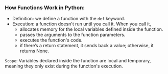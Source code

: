 ### How Functions Work in Python:

- Definition: we define a function with the `def` keyword.
- Execution: a function doesn't run until you call it. When you call it,
  - allocates memory for the local variables defined inside the function.
  - passes the arguments to the function parameters.
  - executes the function's code.
  - if there’s a return statement, it sends back a value; otherwise, it returns None.

`Scope`: Variables declared inside the function are local and temporary, meaning they only exist during the function's execution.
